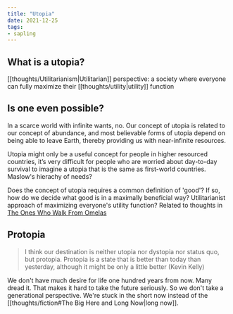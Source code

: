 ```yaml
---
title: "Utopia"
date: 2021-12-25
tags:
- sapling
---
```


## What is a utopia?
[[thoughts/Utilitarianism|Utilitarian]] perspective: a society where everyone can fully maximize their [[thoughts/utility|utility]] function

## Is one even possible?
In a scarce world with infinite wants, no. Our concept of utopia is related to our concept of abundance, and most believable forms of utopia depend on being able to leave Earth, thereby providing us with near-infinite resources.

Utopia might only be a useful concept for people in higher resourced countries, it’s very difficult for people who are worried about day-to-day survival to imagine a utopia that is the same as first-world countries. Maslow's hierachy of needs?

Does the concept of utopia requires a common definition of 'good'? If so, how do we decide what good is in a maximally beneficial way? Utilitarianist approach of maximizing everyone's utility function? Related to thoughts in [The Ones Who Walk From Omelas](thoughts/The%20ones%20who%20walk%20away%20from%20Omelas.md)

## Protopia
> I think our destination is neither utopia nor dystopia nor status quo, but protopia. Protopia is a state that is better than today than yesterday, although it might be only a little better (Kevin Kelly)

We don't have much desire for life one hundred years from now. Many dread it. That makes it hard to take the future seriously. So we don't take a generational perspective. We're stuck in the short now instead of the [[thoughts/fiction#The Big Here and Long Now|long now]].